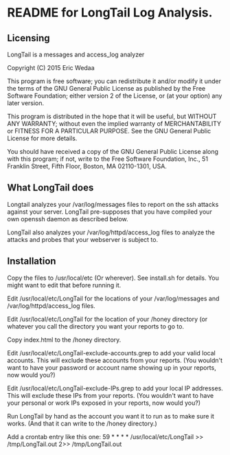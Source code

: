 README for LongTail Log Analysis.
==============

Licensing
--------------
LongTail is a messages and access_log analyzer

Copyright (C) 2015 Eric Wedaa

This program is free software; you can redistribute it and/or
modify it under the terms of the GNU General Public License
as published by the Free Software Foundation; either version 2
of the License, or (at your option) any later version.

This program is distributed in the hope that it will be useful,
but WITHOUT ANY WARRANTY; without even the implied warranty of
MERCHANTABILITY or FITNESS FOR A PARTICULAR PURPOSE.  See the
GNU General Public License for more details.

You should have received a copy of the GNU General Public License
along with this program; if not, write to the Free Software
Foundation, Inc., 51 Franklin Street, Fifth Floor, Boston, MA  02110-1301, USA.

What LongTail does
--------------
Longtail analyzes your /var/log/messages files to report on 
the ssh attacks against your server.  LongTail pre-supposes
that you have compiled your own openssh daemon as described
below.

LongTail also analyzes your /var/log/httpd/access_log files
to analyze the attacks and probes that your webserver is
subject to.

Installation
--------------
Copy the files to /usr/local/etc (Or wherever).  See
install.sh for details.  You might want to edit that
before running it.

Edit /usr/local/etc/LongTail for the locations of your 
/var/log/messages and /var/log/httpd/access_log files.

Edit /usr/local/etc/LongTail for the location of your 
/honey directory (or whatever you call the directory
you want your reports to go to.

Copy index.html to the /honey directory.

Edit /usr/local/etc/LongTail-exclude-accounts.grep to
add your valid local accounts.  This will exclude these
accounts from your reports.  (You wouldn't want to have
your password or account name showing up in your reports,
now would you?)

Edit /usr/local/etc/LongTail-exclude-IPs.grep to
add your local IP addresses.  This will exclude these
IPs from your reports.  (You wouldn't want to have
your personal or work IPs exposed in your reports,
now would you?)

Run LongTail by hand as the account you want it to run
as to make sure it works.  (And that it can write to 
the /honey directory.)

Add a crontab entry like this one:
59 * * * * /usr/local/etc/LongTail >> /tmp/LongTail.out 2>> /tmp/LongTail.out

